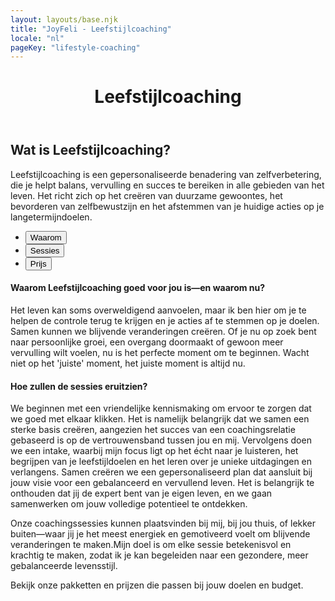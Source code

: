 ```yaml
---
layout: layouts/base.njk
title: "JoyFeli - Leefstijlcoaching"
locale: "nl"
pageKey: "lifestyle-coaching"
---
```


<!-- Hero Section -->
<header class="hero hero-pages mt-custom d-flex align-items-center justify-content-center text-center" style="background: url('/img/Feli_soca_cut.jpg') no-repeat center center/cover;">
  <div class="container text-white">
    <h1 class="display-4 fw-bold">Leefstijlcoaching</h1>
  </div>
</header>

<!-- Introduction Section -->
<section class="py-5">
  <div class="container">
    <h2 class="mb-4">Wat is Leefstijlcoaching?</h2>
    <p class="lead">
      Leefstijlcoaching is een gepersonaliseerde benadering van zelfverbetering, die je helpt balans, vervulling en succes te bereiken in alle gebieden van het leven. Het richt zich op het creëren van duurzame gewoontes, het bevorderen van zelfbewustzijn en het afstemmen van je huidige acties op je langetermijndoelen.
    </p>
  </div>
</section>

<!-- Tabs Section -->
<section class="py-3 bg-light">
  <div class="container">
    <div class="custom-tabs">
      <!-- Tab Navigation -->
      <ul class="nav nav-tabs justify-content-center mb-4 border-bottom-0" id="leefstijlcoachingTabs" role="tablist">
        <li class="nav-item">
          <button class="nav-link active" id="tab-why-now" data-bs-toggle="tab" data-bs-target="#why-now" type="button" role="tab" aria-controls="why-now" aria-selected="true">
            Waarom
          </button>
        </li>
        <li class="nav-item">
          <button class="nav-link" id="tab-sessions" data-bs-toggle="tab" data-bs-target="#sessions" type="button" role="tab" aria-controls="sessions" aria-selected="false">
            Sessies
          </button>
        </li>
        <li class="nav-item">
          <button class="nav-link" id="tab-pricing" data-bs-toggle="tab" data-bs-target="#pricing" type="button" role="tab" aria-controls="pricing" aria-selected="false">
            Prijs
          </button>
        </li>
      </ul>
      <div class="tab-slider"></div>
    </div>
    <!-- Tab Content -->
    <div class="tab-content pt-3" id="leefstijlcoachingTabsContent">
        <div class="tab-pane fade show active" id="why-now" role="tabpanel" aria-labelledby="tab-why-now">
            <h4>Waarom Leefstijlcoaching goed voor jou is—en waarom nu?</h4>
            <p>
            Het leven kan soms overweldigend aanvoelen, maar ik ben hier om je te helpen de controle terug te krijgen en je acties af te stemmen op je doelen. Samen kunnen we blijvende veranderingen creëren. Of je nu op zoek bent naar persoonlijke groei, een overgang doormaakt of gewoon meer vervulling wilt voelen, nu is het perfecte moment om te beginnen. Wacht niet op het 'juiste' moment, het juiste moment is altijd nu. 
            </p>
        </div>
        <div class="tab-pane fade" id="sessions" role="tabpanel" aria-labelledby="tab-sessions">
            <h4>Hoe zullen de sessies eruitzien?</h4>
            <p>
            We beginnen met een vriendelijke kennismaking om ervoor te zorgen dat we goed met elkaar klikken. Het is namelijk belangrijk dat we samen een sterke basis creëren, aangezien het succes van een coachingsrelatie gebaseerd is op de vertrouwensband tussen jou en mij. Vervolgens doen we een intake, waarbij mijn focus ligt op het écht naar je luisteren, het begrijpen van je leefstijldoelen en het leren over je unieke uitdagingen en verlangens. Samen creëren we een gepersonaliseerd plan dat aansluit bij jouw visie voor een gebalanceerd en vervullend leven. Het is belangrijk te onthouden dat jij de expert bent van je eigen leven, en we gaan samenwerken om jouw volledige potentieel te ontdekken.
            </p>
            <p>
            Onze coachingssessies kunnen plaatsvinden bij mij, bij jou thuis, of lekker buiten—waar jij je het meest energiek en gemotiveerd voelt om blijvende veranderingen te maken.Mijn doel is om elke sessie betekenisvol en krachtig te maken, zodat ik je kan begeleiden naar een gezondere, meer gebalanceerde levensstijl.
            </p>
        </div>
        <div class="tab-pane fade" id="pricing" role="tabpanel" aria-labelledby="tab-pricing">
            <p>
            Bekijk onze pakketten en prijzen die passen bij jouw doelen en budget.
            </p>
        </div>
    </div>
  </div>
</section>